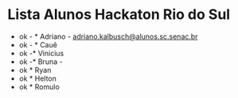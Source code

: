 # Lista Alunos Hackaton Rio do Sul
* ok - * Adriano - adriano.kalbusch@alunos.sc.senac.br 
* ok - * Cauê
* ok -* Vinicius
* ok -* Bruna - 
* ok * Ryan
* ok * Helton
* ok * Romulo






